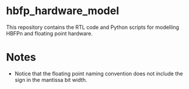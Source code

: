 # hbfp_hardware_model
This repository contains the RTL code and Python scripts for modelling HBFPn and floating point hardware.

# Notes

- Notice that the floating point naming convention does not include the sign in the mantissa bit width.
